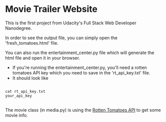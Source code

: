 # Movie Trailer Website

This is the first project from Udacity's Full Stack Web Developer Nanodegree.

In order to see the output file, you can simply open the 'fresh_tomatoes.html' file.

You can also run the entertainment_center.py file which will generate the html file and open it in your browser.

- If you're running the entertainment_center.py, you'll need a rotten tomatoes API key which you need to save in the 'rt_api_key.txt' file.
- It should look like 
<pre>
<code>
cat rt_api_key.txt
your_api_key
</code>
</pre>

The movie class (in media.py) is using the [Rotten Tomatoes API](http://developer.rottentomatoes.com/docs) to get some movie info.
